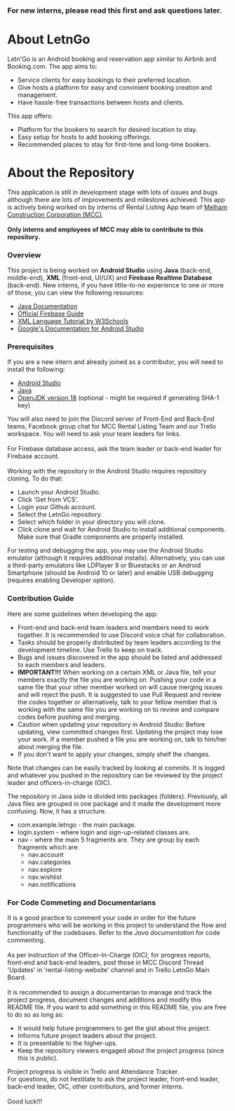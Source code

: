 ### For new interns, please read this first and ask questions later.
# About LetnGo
Letn'Go is an Android booking and reservation app similar to Airbnb and Booking.com. The app aims to:
* Service clients for easy bookings to their preferred location.
* Give hosts a platform for easy and convinient booking creation and management.
* Have hassle-free transactions between hosts and clients.

This app offers:
* Platform for the bookers to search for desired location to stay.
* Easy setup for hosts to add booking offerings.
* Recommended places to stay for first-time and long-time bookers.

# About the Repository
This application is still in development stage with lots of issues and bugs although there are lots of improvements and milestones achieved. 
This app is actively being worked on by interns of Rental Listing App team of [Melham Construction Corporation (MCC)](https://dev-melhamconstruction.pantheonsite.io/). <br />
<br /> **Only interns and employees of MCC may able to contribute to this repository.**

### Overview
This project is being worked on **Android Studio** using **Java** (back-end, middle-end), **XML** (front-end, UI/UX)
and **Firebase Realtime Database** (back-end). New interns, if you have little-to-no experience to one or more of
those, you can view the following resources:
* [Java Documentation](https://docs.oracle.com/en/java/)
* [Official Firebase Guide](https://firebase.google.com/docs/guides)
* [XML Language Tutorial by W3Schools](https://www.w3schools.com/xml/)
* [Google's Documentation for Android Studio](https://developer.android.com/guide)

### Prerequisites
If you are a new intern and already joined as a contributor, you will need to install the following:
* [Android Studio](https://developer.android.com/studio)
* [Java](https://www.oracle.com/java/technologies/downloads/)
* [OpenJDK version 18](https://jdk.java.net/18/) (optional - might be required if generating SHA-1 key) <br />

You will also need to join the Discord server of Front-End and Back-End teams, Facebook group chat for MCC Rental Listing Team and our Trello workspace. You will need to ask your team leaders for links.<br /> <br />
For Firebase database access, ask the team leader or back-end leader for Firebase account. <br /> <br />
Working with the repository in the Android Studio requires repository cloning. To do that:
* Launch your Android Studio.
* Click 'Get from VCS'.
* Login your Github account.
* Select the LetnGo repository.
* Select which folder in your directory you will clone.
* Click clone and wait for Android Studio to install additional components. Make sure that Gradle components are properly installed.

For testing and debugging the app, you may use the Android Studio emulator (although it requires additional installs). Alternatively, you can use a third-party emulators like LDPlayer 9 or Bluestacks or an Android Smartphone (should be Android 10 or later) and enable USB debugging (requires enabling Developer option).

### Contribution Guide
Here are some guidelines when developing the app:
* Front-end and back-end team leaders and members need to work together. It is recommended to use Discord voice chat for collaboration.
* Tasks should be properly distributed by team leaders according to the development timeline. Use Trello to keep on track.
* Bugs and issues discovered in the app should be listed and addressed to each members and leaders.
* **IMPORTANT!!!** When working on a certain XML or Java file, tell your members exactly the file you are working on. Pushing your code in a same file that your other member worked on will cause merging issues and will reject the push. It is suggested to use Pull Request and review the codes together or alternatively, talk to your fellow member that is working with the same file you are working on to review and compare codes before pushing and merging.
* Caution when updating your repository in Android Studio: Before updating, view committed changes first. Updating the project may lose your work. If a member pushed a file you are working on, talk to him/her about merging the file.
* If you don't want to apply your changes, simply shelf the changes.

Note that changes can be easily tracked by looking at commits. It is logged and whatever you pushed in the repository can be reviewed by the project leader and officers-in-charge (OIC). <br />

The repository in Java side is divided into packages (folders). Previously, all Java files are grouped in one package and it made the development more confusing. Now, it has a structure.
* com.example.letngo - the main package.
* login.system - where login and sign-up-related classes are.
* nav - where the main 5 fragments are. They are group by each fragments which are:
  * nav.account
  * nav.categories
  * nav.explore
  * nav.wishlist
  * nav.notifications

### For Code Commeting and Documentarians
It is a good practice to comment your code in order for the future programmers who will be working in this project to understand the flow and functionality of the codebases. Refer to the *Java documentation* for code commenting. <br /> <br />
As per instruction of the Officer-In-Charge (OIC), for progress reports, front-end and back-end leaders, post those in MCC Discord Thread 'Updates' in 'rental-listing-website' channel and in Trello LetnGo Main Board. <br /> <br />
It is recommended to assign a documentarian to manage and track the project progress, document changes and additions and modify this README file. If you want to add something in this README file, you are free to do so as long as:
* It would help future programmers to get the gist about this project.
* Informs future project leaders about the project.
* It is presentable to the higher-ups.
* Keep the repository viewers engaged about the project progress (since this is public).

Project progress is visible in Trello and Attendance Tracker. <br />
For questions, do not hestitate to ask the project leader, front-end leader, back-end leader, OIC, other contributors, and former interns. <br />
<br />
Good luck!!!
